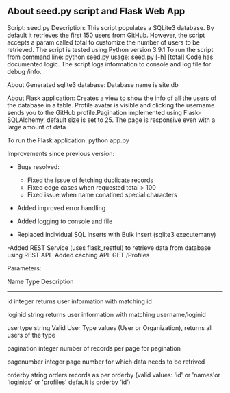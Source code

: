 About seed.py script and Flask Web App
----------------------------------------
Script: seed.py
Description:
This script populates a SQLite3 database. By default it retrieves the first 150 users from GitHub.
However, the script accepts a param called total to customize the number of users to be retrieved.
The script is tested using Python version 3.9.1
To run the script from command line: python seed.py
usage: seed.py [-h] [total]
Code has documented logic. The script logs information to console and log file for debug /info.

About Generated sqlite3 database:
Database name is site.db

About Flask application:
Creates a view to show the info of all the users of the database in a table. Profile avatar is visible and clicking the username sends you to the GitHub profile.Pagination implemented using Flask-SQLAlchemy, default size is set to 25. The page is responsive even with a large amount of data 

To run the Flask application:
python app.py

Improvements since previous version:
- Bugs resolved: 
    - Fixed the issue of fetching duplicate records
    - Fixed edge cases when requested total > 100
    - Fixed issue when name conatined special characters

- Added improved error handling 
- Added logging to console and file
- Replaced individual SQL inserts with Bulk insert (sqlite3 executemany)

-Added REST Service (uses flask_restful) to retrieve data from database using REST API
-Added caching
API:
GET 	 /Profiles

Parameters:

Name	                        Type	                           Description

------                          --------                           ----------------
id	                            integer	                           returns user information with matching id

loginid	                        string	                           returns user information with matching username/loginid

usertype	                    string	                           Valid User Type values (User or Organization), returns all users of the type 

pagination	                    integer	                           number of records per page for pagination

pagenumber              	    integer            	               page number for which data needs to be retrived

orderby                 	    string             	               orders records as per orderby (valid values: 'id' 
                                                                                                  or 'names'or 'loginids' or 'profiles'
                                                                                                  default is orderby ‘id’)




